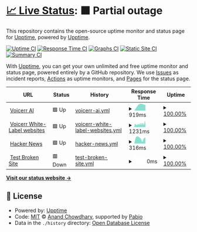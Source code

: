 # [📈 Live Status](https://demo.upptime.js.org): <!--live status--> **🟧 Partial outage**

This repository contains the open-source uptime monitor and status page for [Upptime](https://upptime.js.org), powered by [Upptime](https://github.com/upptime/upptime).

[![Uptime CI](https://github.com/upptime/upptime/workflows/Uptime%20CI/badge.svg)](https://github.com/upptime/upptime/actions?query=workflow%3A%22Uptime+CI%22)
[![Response Time CI](https://github.com/upptime/upptime/workflows/Response%20Time%20CI/badge.svg)](https://github.com/upptime/upptime/actions?query=workflow%3A%22Response+Time+CI%22)
[![Graphs CI](https://github.com/upptime/upptime/workflows/Graphs%20CI/badge.svg)](https://github.com/upptime/upptime/actions?query=workflow%3A%22Graphs+CI%22)
[![Static Site CI](https://github.com/upptime/upptime/workflows/Static%20Site%20CI/badge.svg)](https://github.com/upptime/upptime/actions?query=workflow%3A%22Static+Site+CI%22)
[![Summary CI](https://github.com/upptime/upptime/workflows/Summary%20CI/badge.svg)](https://github.com/upptime/upptime/actions?query=workflow%3A%22Summary+CI%22)

With [Upptime](https://upptime.js.org), you can get your own unlimited and free uptime monitor and status page, powered entirely by a GitHub repository. We use [Issues](https://github.com/upptime/upptime/issues) as incident reports, [Actions](https://github.com/upptime/upptime/actions) as uptime monitors, and [Pages](https://demo.upptime.js.org) for the status page.

<!--start: status pages-->
<!-- This summary is generated by Upptime (https://github.com/upptime/upptime) -->
<!-- Do not edit this manually, your changes will be overwritten -->
<!-- prettier-ignore -->
| URL | Status | History | Response Time | Uptime |
| --- | ------ | ------- | ------------- | ------ |
| <img alt="" src="https://icons.duckduckgo.com/ip3/voicerr.ai.ico" height="13"> [Voicerr AI](https://voicerr.ai) | 🟩 Up | [voicerr-ai.yml](https://github.com/Voicerr-ai/Voicerr-Uptime/commits/HEAD/history/voicerr-ai.yml) | <details><summary><img alt="Response time graph" src="./graphs/voicerr-ai/response-time-week.png" height="20"> 919ms</summary><br><a href="https://demo.upptime.js.org/history/voicerr-ai"><img alt="Response time 919" src="https://img.shields.io/endpoint?url=https%3A%2F%2Fraw.githubusercontent.com%2FVoicerr-ai%2FVoicerr-Uptime%2FHEAD%2Fapi%2Fvoicerr-ai%2Fresponse-time.json"></a><br><a href="https://demo.upptime.js.org/history/voicerr-ai"><img alt="24-hour response time 919" src="https://img.shields.io/endpoint?url=https%3A%2F%2Fraw.githubusercontent.com%2FVoicerr-ai%2FVoicerr-Uptime%2FHEAD%2Fapi%2Fvoicerr-ai%2Fresponse-time-day.json"></a><br><a href="https://demo.upptime.js.org/history/voicerr-ai"><img alt="7-day response time 919" src="https://img.shields.io/endpoint?url=https%3A%2F%2Fraw.githubusercontent.com%2FVoicerr-ai%2FVoicerr-Uptime%2FHEAD%2Fapi%2Fvoicerr-ai%2Fresponse-time-week.json"></a><br><a href="https://demo.upptime.js.org/history/voicerr-ai"><img alt="30-day response time 919" src="https://img.shields.io/endpoint?url=https%3A%2F%2Fraw.githubusercontent.com%2FVoicerr-ai%2FVoicerr-Uptime%2FHEAD%2Fapi%2Fvoicerr-ai%2Fresponse-time-month.json"></a><br><a href="https://demo.upptime.js.org/history/voicerr-ai"><img alt="1-year response time 919" src="https://img.shields.io/endpoint?url=https%3A%2F%2Fraw.githubusercontent.com%2FVoicerr-ai%2FVoicerr-Uptime%2FHEAD%2Fapi%2Fvoicerr-ai%2Fresponse-time-year.json"></a></details> | <details><summary><a href="https://demo.upptime.js.org/history/voicerr-ai">100.00%</a></summary><a href="https://demo.upptime.js.org/history/voicerr-ai"><img alt="All-time uptime 100.00%" src="https://img.shields.io/endpoint?url=https%3A%2F%2Fraw.githubusercontent.com%2FVoicerr-ai%2FVoicerr-Uptime%2FHEAD%2Fapi%2Fvoicerr-ai%2Fuptime.json"></a><br><a href="https://demo.upptime.js.org/history/voicerr-ai"><img alt="24-hour uptime 100.00%" src="https://img.shields.io/endpoint?url=https%3A%2F%2Fraw.githubusercontent.com%2FVoicerr-ai%2FVoicerr-Uptime%2FHEAD%2Fapi%2Fvoicerr-ai%2Fuptime-day.json"></a><br><a href="https://demo.upptime.js.org/history/voicerr-ai"><img alt="7-day uptime 100.00%" src="https://img.shields.io/endpoint?url=https%3A%2F%2Fraw.githubusercontent.com%2FVoicerr-ai%2FVoicerr-Uptime%2FHEAD%2Fapi%2Fvoicerr-ai%2Fuptime-week.json"></a><br><a href="https://demo.upptime.js.org/history/voicerr-ai"><img alt="30-day uptime 100.00%" src="https://img.shields.io/endpoint?url=https%3A%2F%2Fraw.githubusercontent.com%2FVoicerr-ai%2FVoicerr-Uptime%2FHEAD%2Fapi%2Fvoicerr-ai%2Fuptime-month.json"></a><br><a href="https://demo.upptime.js.org/history/voicerr-ai"><img alt="1-year uptime 100.00%" src="https://img.shields.io/endpoint?url=https%3A%2F%2Fraw.githubusercontent.com%2FVoicerr-ai%2FVoicerr-Uptime%2FHEAD%2Fapi%2Fvoicerr-ai%2Fuptime-year.json"></a></details>
| <img alt="" src="https://icons.duckduckgo.com/ip3/asd.site.voicerr.ai.ico" height="13"> [Voicerr White-Label websites](https://asd.site.voicerr.ai) | 🟩 Up | [voicerr-white-label-websites.yml](https://github.com/Voicerr-ai/Voicerr-Uptime/commits/HEAD/history/voicerr-white-label-websites.yml) | <details><summary><img alt="Response time graph" src="./graphs/voicerr-white-label-websites/response-time-week.png" height="20"> 1231ms</summary><br><a href="https://demo.upptime.js.org/history/voicerr-white-label-websites"><img alt="Response time 1231" src="https://img.shields.io/endpoint?url=https%3A%2F%2Fraw.githubusercontent.com%2FVoicerr-ai%2FVoicerr-Uptime%2FHEAD%2Fapi%2Fvoicerr-white-label-websites%2Fresponse-time.json"></a><br><a href="https://demo.upptime.js.org/history/voicerr-white-label-websites"><img alt="24-hour response time 1231" src="https://img.shields.io/endpoint?url=https%3A%2F%2Fraw.githubusercontent.com%2FVoicerr-ai%2FVoicerr-Uptime%2FHEAD%2Fapi%2Fvoicerr-white-label-websites%2Fresponse-time-day.json"></a><br><a href="https://demo.upptime.js.org/history/voicerr-white-label-websites"><img alt="7-day response time 1231" src="https://img.shields.io/endpoint?url=https%3A%2F%2Fraw.githubusercontent.com%2FVoicerr-ai%2FVoicerr-Uptime%2FHEAD%2Fapi%2Fvoicerr-white-label-websites%2Fresponse-time-week.json"></a><br><a href="https://demo.upptime.js.org/history/voicerr-white-label-websites"><img alt="30-day response time 1231" src="https://img.shields.io/endpoint?url=https%3A%2F%2Fraw.githubusercontent.com%2FVoicerr-ai%2FVoicerr-Uptime%2FHEAD%2Fapi%2Fvoicerr-white-label-websites%2Fresponse-time-month.json"></a><br><a href="https://demo.upptime.js.org/history/voicerr-white-label-websites"><img alt="1-year response time 1231" src="https://img.shields.io/endpoint?url=https%3A%2F%2Fraw.githubusercontent.com%2FVoicerr-ai%2FVoicerr-Uptime%2FHEAD%2Fapi%2Fvoicerr-white-label-websites%2Fresponse-time-year.json"></a></details> | <details><summary><a href="https://demo.upptime.js.org/history/voicerr-white-label-websites">100.00%</a></summary><a href="https://demo.upptime.js.org/history/voicerr-white-label-websites"><img alt="All-time uptime 100.00%" src="https://img.shields.io/endpoint?url=https%3A%2F%2Fraw.githubusercontent.com%2FVoicerr-ai%2FVoicerr-Uptime%2FHEAD%2Fapi%2Fvoicerr-white-label-websites%2Fuptime.json"></a><br><a href="https://demo.upptime.js.org/history/voicerr-white-label-websites"><img alt="24-hour uptime 100.00%" src="https://img.shields.io/endpoint?url=https%3A%2F%2Fraw.githubusercontent.com%2FVoicerr-ai%2FVoicerr-Uptime%2FHEAD%2Fapi%2Fvoicerr-white-label-websites%2Fuptime-day.json"></a><br><a href="https://demo.upptime.js.org/history/voicerr-white-label-websites"><img alt="7-day uptime 100.00%" src="https://img.shields.io/endpoint?url=https%3A%2F%2Fraw.githubusercontent.com%2FVoicerr-ai%2FVoicerr-Uptime%2FHEAD%2Fapi%2Fvoicerr-white-label-websites%2Fuptime-week.json"></a><br><a href="https://demo.upptime.js.org/history/voicerr-white-label-websites"><img alt="30-day uptime 100.00%" src="https://img.shields.io/endpoint?url=https%3A%2F%2Fraw.githubusercontent.com%2FVoicerr-ai%2FVoicerr-Uptime%2FHEAD%2Fapi%2Fvoicerr-white-label-websites%2Fuptime-month.json"></a><br><a href="https://demo.upptime.js.org/history/voicerr-white-label-websites"><img alt="1-year uptime 100.00%" src="https://img.shields.io/endpoint?url=https%3A%2F%2Fraw.githubusercontent.com%2FVoicerr-ai%2FVoicerr-Uptime%2FHEAD%2Fapi%2Fvoicerr-white-label-websites%2Fuptime-year.json"></a></details>
| <img alt="" src="https://icons.duckduckgo.com/ip3/news.ycombinator.com.ico" height="13"> [Hacker News](https://news.ycombinator.com) | 🟩 Up | [hacker-news.yml](https://github.com/Voicerr-ai/Voicerr-Uptime/commits/HEAD/history/hacker-news.yml) | <details><summary><img alt="Response time graph" src="./graphs/hacker-news/response-time-week.png" height="20"> 316ms</summary><br><a href="https://demo.upptime.js.org/history/hacker-news"><img alt="Response time 316" src="https://img.shields.io/endpoint?url=https%3A%2F%2Fraw.githubusercontent.com%2FVoicerr-ai%2FVoicerr-Uptime%2FHEAD%2Fapi%2Fhacker-news%2Fresponse-time.json"></a><br><a href="https://demo.upptime.js.org/history/hacker-news"><img alt="24-hour response time 316" src="https://img.shields.io/endpoint?url=https%3A%2F%2Fraw.githubusercontent.com%2FVoicerr-ai%2FVoicerr-Uptime%2FHEAD%2Fapi%2Fhacker-news%2Fresponse-time-day.json"></a><br><a href="https://demo.upptime.js.org/history/hacker-news"><img alt="7-day response time 316" src="https://img.shields.io/endpoint?url=https%3A%2F%2Fraw.githubusercontent.com%2FVoicerr-ai%2FVoicerr-Uptime%2FHEAD%2Fapi%2Fhacker-news%2Fresponse-time-week.json"></a><br><a href="https://demo.upptime.js.org/history/hacker-news"><img alt="30-day response time 316" src="https://img.shields.io/endpoint?url=https%3A%2F%2Fraw.githubusercontent.com%2FVoicerr-ai%2FVoicerr-Uptime%2FHEAD%2Fapi%2Fhacker-news%2Fresponse-time-month.json"></a><br><a href="https://demo.upptime.js.org/history/hacker-news"><img alt="1-year response time 316" src="https://img.shields.io/endpoint?url=https%3A%2F%2Fraw.githubusercontent.com%2FVoicerr-ai%2FVoicerr-Uptime%2FHEAD%2Fapi%2Fhacker-news%2Fresponse-time-year.json"></a></details> | <details><summary><a href="https://demo.upptime.js.org/history/hacker-news">100.00%</a></summary><a href="https://demo.upptime.js.org/history/hacker-news"><img alt="All-time uptime 100.00%" src="https://img.shields.io/endpoint?url=https%3A%2F%2Fraw.githubusercontent.com%2FVoicerr-ai%2FVoicerr-Uptime%2FHEAD%2Fapi%2Fhacker-news%2Fuptime.json"></a><br><a href="https://demo.upptime.js.org/history/hacker-news"><img alt="24-hour uptime 100.00%" src="https://img.shields.io/endpoint?url=https%3A%2F%2Fraw.githubusercontent.com%2FVoicerr-ai%2FVoicerr-Uptime%2FHEAD%2Fapi%2Fhacker-news%2Fuptime-day.json"></a><br><a href="https://demo.upptime.js.org/history/hacker-news"><img alt="7-day uptime 100.00%" src="https://img.shields.io/endpoint?url=https%3A%2F%2Fraw.githubusercontent.com%2FVoicerr-ai%2FVoicerr-Uptime%2FHEAD%2Fapi%2Fhacker-news%2Fuptime-week.json"></a><br><a href="https://demo.upptime.js.org/history/hacker-news"><img alt="30-day uptime 100.00%" src="https://img.shields.io/endpoint?url=https%3A%2F%2Fraw.githubusercontent.com%2FVoicerr-ai%2FVoicerr-Uptime%2FHEAD%2Fapi%2Fhacker-news%2Fuptime-month.json"></a><br><a href="https://demo.upptime.js.org/history/hacker-news"><img alt="1-year uptime 100.00%" src="https://img.shields.io/endpoint?url=https%3A%2F%2Fraw.githubusercontent.com%2FVoicerr-ai%2FVoicerr-Uptime%2FHEAD%2Fapi%2Fhacker-news%2Fuptime-year.json"></a></details>
| <img alt="" src="https://icons.duckduckgo.com/ip3/thissitedoesnotexist.koj.co.ico" height="13"> [Test Broken Site](https://thissitedoesnotexist.koj.co) | 🟥 Down | [test-broken-site.yml](https://github.com/Voicerr-ai/Voicerr-Uptime/commits/HEAD/history/test-broken-site.yml) | <details><summary><img alt="Response time graph" src="./graphs/test-broken-site/response-time-week.png" height="20"> 0ms</summary><br><a href="https://demo.upptime.js.org/history/test-broken-site"><img alt="Response time 0" src="https://img.shields.io/endpoint?url=https%3A%2F%2Fraw.githubusercontent.com%2FVoicerr-ai%2FVoicerr-Uptime%2FHEAD%2Fapi%2Ftest-broken-site%2Fresponse-time.json"></a><br><a href="https://demo.upptime.js.org/history/test-broken-site"><img alt="24-hour response time 0" src="https://img.shields.io/endpoint?url=https%3A%2F%2Fraw.githubusercontent.com%2FVoicerr-ai%2FVoicerr-Uptime%2FHEAD%2Fapi%2Ftest-broken-site%2Fresponse-time-day.json"></a><br><a href="https://demo.upptime.js.org/history/test-broken-site"><img alt="7-day response time 0" src="https://img.shields.io/endpoint?url=https%3A%2F%2Fraw.githubusercontent.com%2FVoicerr-ai%2FVoicerr-Uptime%2FHEAD%2Fapi%2Ftest-broken-site%2Fresponse-time-week.json"></a><br><a href="https://demo.upptime.js.org/history/test-broken-site"><img alt="30-day response time 0" src="https://img.shields.io/endpoint?url=https%3A%2F%2Fraw.githubusercontent.com%2FVoicerr-ai%2FVoicerr-Uptime%2FHEAD%2Fapi%2Ftest-broken-site%2Fresponse-time-month.json"></a><br><a href="https://demo.upptime.js.org/history/test-broken-site"><img alt="1-year response time 0" src="https://img.shields.io/endpoint?url=https%3A%2F%2Fraw.githubusercontent.com%2FVoicerr-ai%2FVoicerr-Uptime%2FHEAD%2Fapi%2Ftest-broken-site%2Fresponse-time-year.json"></a></details> | <details><summary><a href="https://demo.upptime.js.org/history/test-broken-site">100.00%</a></summary><a href="https://demo.upptime.js.org/history/test-broken-site"><img alt="All-time uptime 100.00%" src="https://img.shields.io/endpoint?url=https%3A%2F%2Fraw.githubusercontent.com%2FVoicerr-ai%2FVoicerr-Uptime%2FHEAD%2Fapi%2Ftest-broken-site%2Fuptime.json"></a><br><a href="https://demo.upptime.js.org/history/test-broken-site"><img alt="24-hour uptime 100.00%" src="https://img.shields.io/endpoint?url=https%3A%2F%2Fraw.githubusercontent.com%2FVoicerr-ai%2FVoicerr-Uptime%2FHEAD%2Fapi%2Ftest-broken-site%2Fuptime-day.json"></a><br><a href="https://demo.upptime.js.org/history/test-broken-site"><img alt="7-day uptime 100.00%" src="https://img.shields.io/endpoint?url=https%3A%2F%2Fraw.githubusercontent.com%2FVoicerr-ai%2FVoicerr-Uptime%2FHEAD%2Fapi%2Ftest-broken-site%2Fuptime-week.json"></a><br><a href="https://demo.upptime.js.org/history/test-broken-site"><img alt="30-day uptime 100.00%" src="https://img.shields.io/endpoint?url=https%3A%2F%2Fraw.githubusercontent.com%2FVoicerr-ai%2FVoicerr-Uptime%2FHEAD%2Fapi%2Ftest-broken-site%2Fuptime-month.json"></a><br><a href="https://demo.upptime.js.org/history/test-broken-site"><img alt="1-year uptime 100.00%" src="https://img.shields.io/endpoint?url=https%3A%2F%2Fraw.githubusercontent.com%2FVoicerr-ai%2FVoicerr-Uptime%2FHEAD%2Fapi%2Ftest-broken-site%2Fuptime-year.json"></a></details>

<!--end: status pages-->

[**Visit our status website →**](https://demo.upptime.js.org)

## 📄 License

- Powered by: [Upptime](https://github.com/upptime/upptime)
- Code: [MIT](./LICENSE) © [Anand Chowdhary](https://anandchowdhary.com), supported by [Pabio](https://pabio.com)
- Data in the `./history` directory: [Open Database License](https://opendatacommons.org/licenses/odbl/1-0/)

